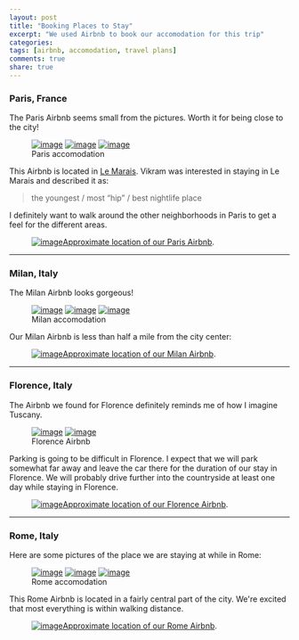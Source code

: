 ```yaml
---
layout: post
title: "Booking Places to Stay"
excerpt: "We used Airbnb to book our accomodation for this trip"
categories: 
tags: [airbnb, accomodation, travel plans]
comments: true
share: true
---
```


### Paris, France

The Paris Airbnb seems small from the pictures.  Worth it for being close to
the city!

<figure class="third">
	<a href="{{site.url}}/images/airbnb_post/paris.jpg"><img src="{{site.url}}/images/airbnb_post/paris.jpg" alt="image"></a>
	<a href="{{site.url}}/images/airbnb_post/paris2.jpg"><img src="{{site.url}}/images/airbnb_post/paris2.jpg" alt="image"></a>
	<a href="{{site.url}}/images/airbnb_post/paris3.jpg"><img src="{{site.url}}/images/airbnb_post/paris3.jpg" alt="image"></a>
	<figcaption>Paris accomodation</figcaption>
</figure>

This Airbnb is located in [Le Marais](https://en.wikipedia.org/wiki/Le_Marais).
Vikram was interested in staying in Le Marais and described it as:

>  the youngest / most “hip” / best nightlife place

I definitely want to walk around the other neighborhoods in
Paris to get a feel for the different areas.

<figure>
	<figcaption><a href="{{site.url}}/images/airbnb_post/paris_map.png" title="Approximate location of our Paris Airbnb"><img src="{{site.url}}/images/airbnb_post/paris_map.png" alt="image">Approximate location of our Paris Airbnb</a>.</figcaption>
</figure>

---

### Milan, Italy

The Milan Airbnb looks gorgeous!

<figure class="third">
	<a href="{{site.url}}/images/airbnb_post/milan.jpg"><img src="{{site.url}}/images/airbnb_post/milan.jpg" alt="image"></a>
	<a href="{{site.url}}/images/airbnb_post/milan2.jpg"><img src="{{site.url}}/images/airbnb_post/milan2.jpg" alt="image"></a>
	<a href="{{site.url}}/images/airbnb_post/milan3.jpg"><img src="{{site.url}}/images/airbnb_post/milan3.jpg" alt="image"></a>
	<figcaption>Milan accomodation</figcaption>
</figure>

Our Milan Airbnb is less than half a mile from the city center:

<figure>
	<figcaption><a href="{{site.url}}/images/airbnb_post/milan_map.png" title="Approximate location of our Milan Airbnb"><img src="{{site.url}}/images/airbnb_post/milan_map.png" alt="image">Approximate location of our Milan Airbnb</a>.</figcaption>
</figure>

---

### Florence, Italy

The Airbnb we found for Florence definitely reminds me of how I imagine
Tuscany.

<figure class="half">
	<a href="{{site.url}}/images/airbnb_post/florence.jpg"><img src="{{site.url}}/images/airbnb_post/florence.jpg" alt="image"></a>
	<a href="{{site.url}}/images/airbnb_post/florence2.jpg"><img src="{{site.url}}/images/airbnb_post/florence2.jpg" alt="image"></a>
	<figcaption>Florence Airbnb</figcaption>
</figure>

Parking is going to be difficult in Florence.  I expect that we will park
somewhat far away and leave the car there for the duration of our stay in
Florence.  We will probably drive further into the countryside at least one day
while staying in Florence. 

<figure>
	<figcaption><a href="{{site.url}}/images/airbnb_post/florence_map.png" title="Approximate location of our Florence Airbnb"><img src="{{site.url}}/images/airbnb_post/florence_map.png" alt="image">Approximate location of our Florence Airbnb</a>.</figcaption>
</figure>

---

### Rome, Italy

Here are some pictures of the place we are staying at while in Rome:

<figure class="third">
	<a href="{{site.url}}/images/airbnb_post/rome.jpg"><img src="{{site.url}}/images/airbnb_post/rome.jpg" alt="image"></a>
	<a href="{{site.url}}/images/airbnb_post/rome2.jpg"><img src="{{site.url}}/images/airbnb_post/rome2.jpg" alt="image"></a>
	<a href="{{site.url}}/images/airbnb_post/rome3.jpg"><img src="{{site.url}}/images/airbnb_post/rome3.jpg" alt="image"></a>
	<figcaption>Rome accomodation</figcaption>
</figure>

This Rome Airbnb is located in a fairly central part of the city.  We're
excited that most everything is within walking distance.

<figure>
	<figcaption><a href="{{site.url}}/images/airbnb_post/rome_map.png" title="Approximate location of our Rome Airbnb" alt="image"><img src="{{site.url}}/images/airbnb_post/rome_map.png" alt="image">Approximate location of our Rome Airbnb</a>.</figcaption>
</figure>

